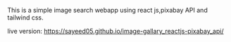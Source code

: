 This is a simple image search webapp using react js,pixabay API and tailwind css.

live version: https://sayeed05.github.io/image-gallary_reactjs-pixabay_api/
